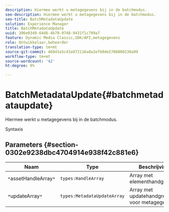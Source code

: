 ```yaml
---
description: Hiermee werkt u metagegevens bij in de batchmodus.
seo-description: Hiermee werkt u metagegevens bij in de batchmodus.
seo-title: BatchMetadataUpdate
solution: Experience Manager
title: BatchMetadataUpdate
uuid: 306e0349-64d6-4b70-9748-9431f1c799a7
feature: Dynamic Media Classic,SDK/API,metagegevens
role: Ontwikkelaar,beheerder
translation-type: tm+mt
source-git-commit: 469d1a5c43a972116a8a2efb0de5708800130a99
workflow-type: tm+mt
source-wordcount: '42'
ht-degree: 0%

---
```



# BatchMetadataUpdate{#batchmetadataupdate}

Hiermee werkt u metagegevens bij in de batchmodus.

Syntaxis

## Parameters {#section-0302e9238dbc4704914e938f42c881e6}

| Naam | Type | Beschrijving |
|---|---|---|
| `*`assetHandleArray`*` | `types:HandleArray` | Array met elementhandgrepen. |
| `*`updateArray`*` | `types:MetadataUpdateArray` | Array met updatehandgrepen voor metagegevens. |

